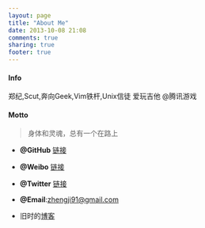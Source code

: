 ```yaml
---
layout: page
title: "About Me"
date: 2013-10-08 21:08
comments: true
sharing: true
footer: true
---
```


#### Info

郑纪,Scut,奔向Geek,Vim铁杆,Unix信徒 爱玩吉他
@腾讯游戏

#### Motto
> 身体和灵魂，总有一个在路上

* __@GitHub__ [链接](https://github.com/zheng-ji)

* __@Weibo__ [链接](http://weibo.com/u/1906320835)

* __@Twitter__ [链接](http://twitter.com/levi_zheng)

* __@Email__:zhengji91@gmail.com 

* 旧时的[博客](http://innerbrilliant.sinaapp.com)

<script type="text/javascript" src="http://www.douban.com/service/badge/51395713/?show=collection&amp;n=25&amp;columns=5&amp;cat=book" ></script> 


